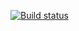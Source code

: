 [![Build status](https://ci.appveyor.com/api/projects/status/isrjyk26v79j7ghs/branch/main?svg=true)](https://ci.appveyor.com/project/dnatali2211/3-2-2-postmanecho/branch/main)
